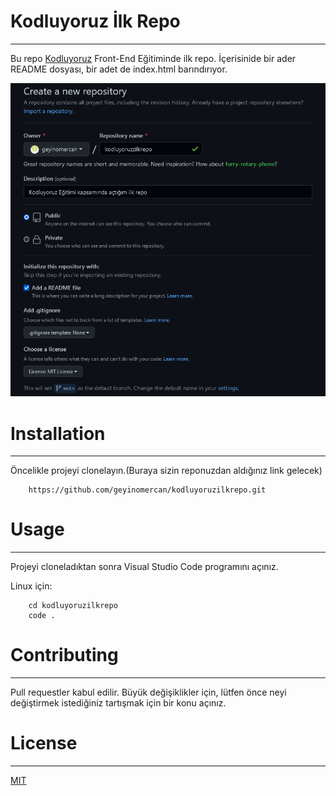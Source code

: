 # Kodluyoruz İlk Repo
---
Bu repo [Kodluyoruz](https://github.com/geyinomercan/kodluyoruzilkrepo.git) Front-End Eğitiminde ilk repo. İçerisinide bir ader README dosyası, bir adet de index.html barındırıyor.

![kodluyoruzilkrepo](kodluyoruzilkrepogorsel.png)

# Installation
---
Öncelikle projeyi clonelayın.(Buraya sizin reponuzdan aldığınız link gelecek)

```
    https://github.com/geyinomercan/kodluyoruzilkrepo.git
```

# Usage
---
Projeyi cloneladıktan sonra Visual Studio Code programını açınız.

Linux için:
```
    cd kodluyoruzilkrepo
    code .
```

# Contributing
---
Pull requestler kabul edilir. Büyük değişiklikler için, lütfen önce neyi değiştirmek istediğiniz tartışmak için bir konu açınız.

# License
---
[MIT](https://choosealicense.com/licenses/mit/)